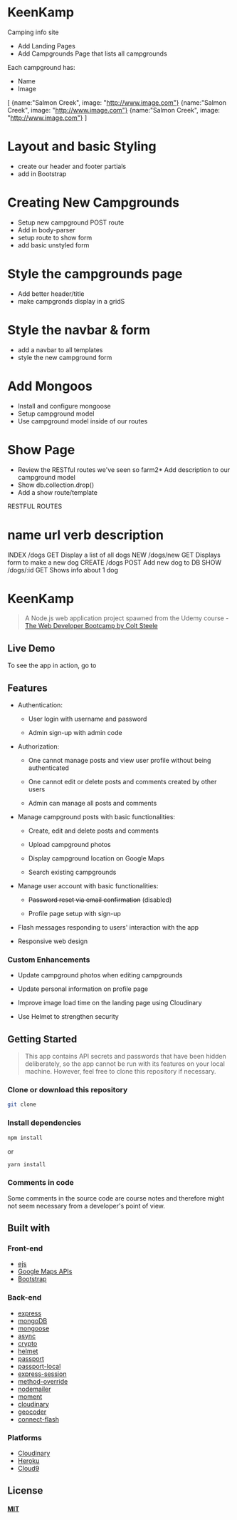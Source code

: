 # KeenKamp
Camping info site

* Add Landing Pages
* Add Campgrounds Page that lists all campgrounds

Each campground has:
* Name
* Image

[
 {name:"Salmon Creek", image: "http://www.image.com"}
 {name:"Salmon Creek", image: "http://www.image.com"}
 {name:"Salmon Creek", image: "http://www.image.com"}
]

# Layout and basic Styling
* create our header and footer partials
* add in Bootstrap

# Creating New Campgrounds
* Setup new campground POST route
* Add in body-parser
* setup route to show form
* add basic unstyled form

# Style the campgrounds page
* Add better header/title
* make campgronds display in a gridS

# Style the navbar & form
* add a navbar to all templates
* style the new campground form

# Add Mongoos
* Install and configure mongoose
* Setup campground model
* Use campground model inside of our routes

# Show Page
* Review the RESTful routes we've seen so farm2* Add description to our campground model
* Show db.collection.drop()
* Add a show route/template

RESTFUL ROUTES

name     url      verb          description
================================================
INDEX   /dogs     GET     Display a list of all dogs
NEW  /dogs/new    GET     Displays form to make a new dog
CREATE  /dogs     POST    Add new dog to DB
SHOW /dogs/:id    GET     Shows info about 1 dog

# KeenKamp

> A Node.js web application project spawned from the Udemy course - [The Web Developer Bootcamp by Colt Steele](https://www.udemy.com/the-web-developer-bootcamp/)

## Live Demo

To see the app in action, go to []()

## Features

* Authentication:
  
  * User login with username and password

  * Admin sign-up with admin code

* Authorization:

  * One cannot manage posts and view user profile without being authenticated

  * One cannot edit or delete posts and comments created by other users

  * Admin can manage all posts and comments

* Manage campground posts with basic functionalities:

  * Create, edit and delete posts and comments

  * Upload campground photos

  * Display campground location on Google Maps
  
  * Search existing campgrounds

* Manage user account with basic functionalities:

  * ~~Password reset via email confirmation~~ (disabled)

  * Profile page setup with sign-up

* Flash messages responding to users' interaction with the app

* Responsive web design

### Custom Enhancements

* Update campground photos when editing campgrounds

* Update personal information on profile page

* Improve image load time on the landing page using Cloudinary

* Use Helmet to strengthen security
 
## Getting Started

> This app contains API secrets and passwords that have been hidden deliberately, so the app cannot be run with its features on your local machine. However, feel free to clone this repository if necessary.

### Clone or download this repository

```sh
git clone 
```

### Install dependencies

```sh
npm install
```

or

```sh
yarn install
```

### Comments in code

Some comments in the source code are course notes and therefore might not seem necessary from a developer's point of view.

## Built with

### Front-end

* [ejs](http://ejs.co/)
* [Google Maps APIs](https://developers.google.com/maps/)
* [Bootstrap](https://getbootstrap.com/docs/3.3/)

### Back-end

* [express](https://expressjs.com/)
* [mongoDB](https://www.mongodb.com/)
* [mongoose](http://mongoosejs.com/)
* [async](http://caolan.github.io/async/)
* [crypto](https://nodejs.org/api/crypto.html#crypto_crypto)
* [helmet](https://helmetjs.github.io/)
* [passport](http://www.passportjs.org/)
* [passport-local](https://github.com/jaredhanson/passport-local#passport-local)
* [express-session](https://github.com/expressjs/session#express-session)
* [method-override](https://github.com/expressjs/method-override#method-override)
* [nodemailer](https://nodemailer.com/about/)
* [moment](https://momentjs.com/)
* [cloudinary](https://cloudinary.com/)
* [geocoder](https://github.com/wyattdanger/geocoder#geocoder)
* [connect-flash](https://github.com/jaredhanson/connect-flash#connect-flash)

### Platforms

* [Cloudinary](https://cloudinary.com/)
* [Heroku](https://www.heroku.com/)
* [Cloud9](https://aws.amazon.com/cloud9/?origin=c9io)
## License

#### [MIT](./LICENSE)

